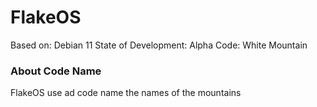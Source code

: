 # FlakeOS
Based on:                 Debian 11
State of Development:     Alpha
Code:                     White Mountain

### About Code Name
FlakeOS use ad code name the names of the mountains
